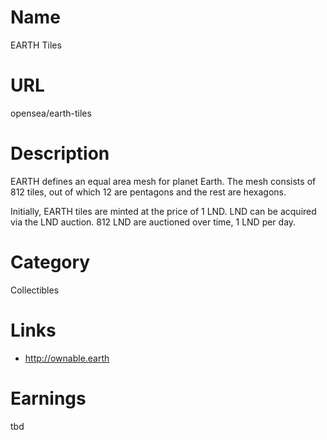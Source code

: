 # Name

EARTH Tiles

# URL

opensea/earth-tiles

# Description

EARTH defines an equal area mesh for planet Earth. The mesh consists of 812 tiles, out of which 12 are pentagons and the rest are hexagons.

Initially, EARTH tiles are minted at the price of 1 LND. LND can be acquired via the LND auction. 812 LND are auctioned over time, 1 LND per day.

# Category

Collectibles

# Links

- http://ownable.earth

# Earnings

tbd